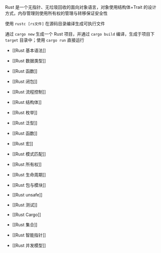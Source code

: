 Rust 是一个无指针、无垃圾回收的面向对象语言，对象使用结构体+Trait 的设计方式，内存管理则使用所有权的管理与转移保证安全性

使用 `rustc [rs文件]` 在源码目录编译生成可执行文件

通过 `cargo new` 生成一个 Rust 项目，并通过 `cargo build` 编译，生成于项目下 `target` 目录中；使用 `cargo run` 直接运行

- [[Rust 基本语法]]
- [[Rust 数据类型]]
- [[Rust 函数]]
- [[Rust 闭包]]
- [[Rust 流程控制]]
- [[Rust 结构体]]
- [[Rust 枚举]]
- [[Rust 泛型]]
- [[Rust 函数]]
- [[Rust 宏]]
- [[Rust 模式匹配]]
- [[Rust 所有权]]
- [[Rust 生命周期]]
- [[Rust 包与模块]]
- [[Rust unsafe]]
- [[Rust 测试]]
- [[Rust Cargo]]

- [[Rust 集合]]
- [[Rust 智能指针]]
- [[Rust 并发模型]]
